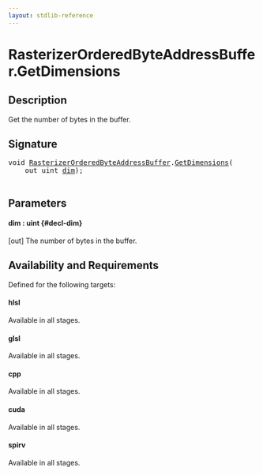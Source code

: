 ```yaml
---
layout: stdlib-reference
---
```


# RasterizerOrderedByteAddressBuffer\.GetDimensions

## Description

Get the number of bytes in the buffer.



## Signature 

<pre>
<span class="code_keyword">void</span> <a href="/stdlib-reference/types/rasterizerorderedbyteaddressbuffer-0ahls/index" class="code_type">RasterizerOrderedByteAddressBuffer</a>.<a href="/stdlib-reference/types/rasterizerorderedbyteaddressbuffer-0ahls/getdimensions-03">GetDimensions</a>(
    <span class="code_keyword">out</span> <span class="code_keyword">uint</span> <a href="/stdlib-reference/types/rasterizerorderedbyteaddressbuffer-0ahls/getdimensions-03#decl-dim" class="code_param">dim</a>);

</pre>

## Parameters

#### dim  : uint {#decl-dim}
\[out\] The number of bytes in the buffer.


## Availability and Requirements

Defined for the following targets:

#### hlsl
Available in all stages.

#### glsl
Available in all stages.

#### cpp
Available in all stages.

#### cuda
Available in all stages.

#### spirv
Available in all stages.



